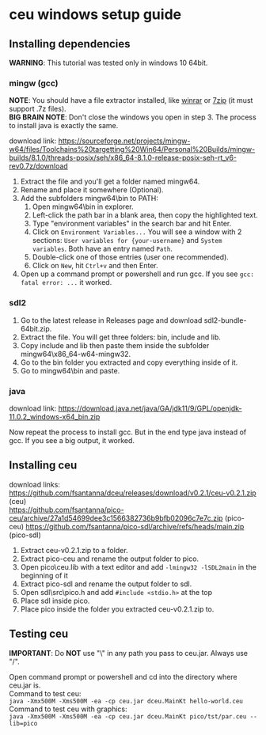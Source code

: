 # ceu windows setup guide

## Installing dependencies

__WARNING__: This tutorial was tested only in windows 10 64bit.

### mingw (gcc)

__NOTE__: You should have a file extractor installed, like [winrar](https://www.win-rar.com/start.html?&L=0) or [7zip](https://www.7-zip.org/) (it must support .7z files).\
__BIG BRAIN NOTE__: Don't close the windows you open in step 3. The process to install java is exactly the same.

download link: https://sourceforge.net/projects/mingw-w64/files/Toolchains%20targetting%20Win64/Personal%20Builds/mingw-builds/8.1.0/threads-posix/seh/x86_64-8.1.0-release-posix-seh-rt_v6-rev0.7z/download

1. Extract the file and you'll get a folder named mingw64.
2. Rename and place it somewhere (Optional).
3. Add the subfolders mingw64\\bin to PATH:
    1. Open mingw64\\bin in explorer.
    2. Left-click the path bar in a blank area, then copy the highlighted text.
    3. Type "environment variables" in the search bar and hit Enter.
    4. Click on ```Environment Variables...``` You will see a window with 2 sections: ```User variables for {your-username}``` and ```System variables```. Both have an entry named ```Path```.
    5. Double-click one of those entries (user one recommended).
    6. Click on ```New```, hit ```Ctrl+v``` and then Enter.
4. Open up a command prompt or powershell and run gcc. If you see ```gcc: fatal error: ...``` it worked.

### sdl2

1. Go to the latest release in Releases page and download sdl2-bundle-64bit.zip.
2. Extract the file. You will get three folders: bin, include and lib.
3. Copy include and lib then paste them inside the subfolder mingw64\\x86_64-w64-mingw32.
5. Go to the bin folder you extracted and copy everything inside of it.
6. Go to mingw64\\bin and paste.

### java

download link: https://download.java.net/java/GA/jdk11/9/GPL/openjdk-11.0.2_windows-x64_bin.zip

Now repeat the process to install gcc. But in the end type java instead of gcc. If you see a big output, it worked.

## Installing ceu

download links:\
https://github.com/fsantanna/dceu/releases/download/v0.2.1/ceu-v0.2.1.zip (ceu)\
https://github.com/fsantanna/pico-ceu/archive/27a1d54699dee3c1566382736b9bfb02096c7e7c.zip (pico-ceu)
https://github.com/fsantanna/pico-sdl/archive/refs/heads/main.zip (pico-sdl)

1. Extract ceu-v0.2.1.zip to a folder.
2. Extract pico-ceu and rename the output folder to pico.
3. Open pico\\ceu.lib with a text editor and add ```-lmingw32 -lSDL2main``` in the beginning of it
4. Extract pico-sdl and rename the output folder to sdl.
5. Open sdl\\src\\pico.h and add ```#include <stdio.h>``` at the top
6. Place sdl inside pico.
7. Place pico inside the folder you extracted ceu-v0.2.1.zip to.

## Testing ceu

__IMPORTANT__: Do __NOT__ use "\\" in any path you pass to ceu.jar. Always use "/".

Open command prompt or powershell and cd into the directory where ceu.jar is.\
Command to test ceu:\
```java -Xmx500M -Xms500M -ea -cp ceu.jar dceu.MainKt hello-world.ceu```\
Command to test ceu with graphics:\
```java -Xmx500M -Xms500M -ea -cp ceu.jar dceu.MainKt pico/tst/par.ceu --lib=pico```